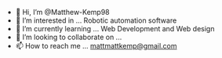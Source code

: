 - 👋 Hi, I’m @Matthew-Kemp98
- 👀 I’m interested in ... Robotic automation software
- 🌱 I’m currently learning ... Web Development and Web design
- 💞️ I’m looking to collaborate on ...
- 📫 How to reach me ... mattmattkemp@gmail.com

<!---
Matthew-Kemp98/Matthew-Kemp98 is a ✨ special ✨ repository because its `README.md` (this file) appears on your GitHub profile.
You can click the Preview link to take a look at your changes.
--->
